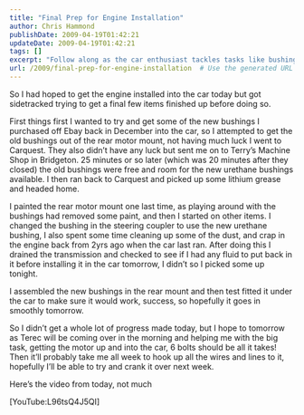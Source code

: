 ```yaml
---
title: "Final Prep for Engine Installation"
author: Chris Hammond
publishDate: 2009-04-19T01:42:21
updateDate: 2009-04-19T01:42:21
tags: []
excerpt: "Follow along as the car enthusiast tackles tasks like bushing replacement and motor mount painting before aiming to install the engine the next day."
url: /2009/final-prep-for-engine-installation  # Use the generated URL with year
---
```

<p>So I had hoped to get the engine installed into the car today but got sidetracked trying to get a final few items finished up before doing so.</p> <p>First things first I wanted to try and get some of the new bushings I purchased off Ebay back in December into the car, so I attempted to get the old bushings out of the rear motor mount, not having much luck I went to Carquest. They also didn’t have any luck but sent me on to Terry’s Machine Shop in Bridgeton. 25 minutes or so later (which was 20 minutes after they closed) the old bushings were free and room for the new urethane bushings available. I then ran back to Carquest and picked up some lithium grease and headed home.</p> <p>I painted the rear motor mount one last time, as playing around with the bushings had removed some paint, and then I started on other items. I changed the bushing in the steering coupler to use the new urethane bushing, I also spent some time cleaning up some of the dust, and crap in the engine back from 2yrs ago when the car last ran. After doing this I drained the transmission and checked to see if I had any fluid to put back in it before installing it in the car tomorrow, I didn’t so I picked some up tonight.</p> <p>I assembled the new bushings in the rear mount and then test fitted it under the car to make sure it would work, success, so hopefully it goes in smoothly tomorrow.</p> <p>So I didn’t get a whole lot of progress made today, but I hope to tomorrow as Terec will be coming over in the morning and helping me with the big task, getting the motor up and into the car, 6 bolts should be all it takes! Then it’ll probably take me all week to hook up all the wires and lines to it, hopefully I’ll be able to try and crank it over next week.</p> <p>Here’s the video from today, not much</p> <p>[YouTube:L96tsQ4J5QI]</p>

